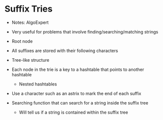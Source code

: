 # Suffix Tries

- Notes: AlgoExpert

- Very useful for problems that involve finding/searching/matching strings
- Root node
- All suffixes are stored with their following characters
- Tree-like structure
- Each node in the trie is a key to a hashtable that points to another hashtable
  - Nested hashtables
- Use a character such as an astrix to mark the end of each suffix

- Searching function that can search for a string inside the suffix tree
  - Will tell us if a string is contained within the suffix tree

